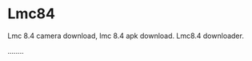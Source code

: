 # Lmc84
Lmc 8.4 camera download, lmc 8.4 apk download. Lmc8.4 downloader.





































........






